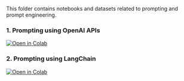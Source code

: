 This folder contains notebooks and datasets related to prompting and prompt engineering.

### 1. Prompting using OpenAI APIs

[![Open in Colab](https://colab.research.google.com/assets/colab-badge.svg)](https://colab.research.google.com/github/manaranjanp/GenAI_LLM/blob/main/Prompting/Promp_Engineering_Using_OpenAI.ipynb)

### 2. Prompting using LangChain

[![Open in Colab](https://colab.research.google.com/assets/colab-badge.svg)](https://colab.research.google.com/github/manaranjanp/GenAI_LLM/blob/main/Prompting/LangChain_Basics_LLMs_Prompting.ipynb)
